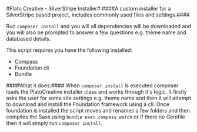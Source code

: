 #Plato Creative - SilverStripe Installer#
####A custom installer for a SilverStripe based project, includes commonly used files and settings.####

Run `composer install` and you will all dependencies will be downloaded and you will also be prompted to answer a few questions e.g. theme name and databased details.

This script requires you have the following installed:
- Compass
- Foundation cli
- Bundle

####What it does:####
When `composer install` is executed composer loads the PlatoCreative installer class and works through it's logic.
It firstly asks the user for some site settings e.g. theme name and then it will attempt to download and install the Foundation framework using a cli. Once foundation is installed the script moves and renames a few folders and then compiles the Sass using `bundle exec compass watch` or if there no Gemfile then it will simply run `composer install`.
